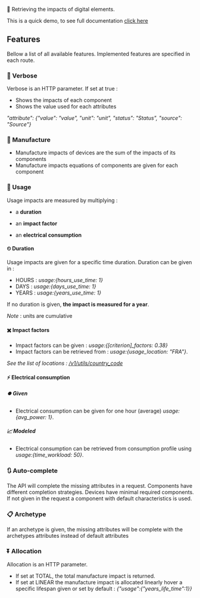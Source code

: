 🎯 Retrieving the impacts of digital elements.

This is a quick demo, to see full documentation [click here](https://doc.api.boavizta.org)

## Features

Bellow a list of all available features. Implemented features are specified in each route.

### 👄 Verbose

Verbose is an HTTP parameter. If set at true :

* Shows the impacts of each component
* Shows the value used for each attributes

*"attribute": {"value": "value", "unit": "unit", "status": "Status", "source": "Source"}*

### 🔨 Manufacture
 
* Manufacture impacts of devices are the sum of the impacts of its components
* Manufacture impacts equations of components are given for each component

### 🔌  Usage

Usage impacts are measured by multiplying :

 * a **duration**

 * an **impact factor** 

 * an **electrical consumption** 

#### ⏲ Duration

Usage impacts are given for a specific time duration. Duration can be given in :

* HOURS : *usage:{hours_use_time: 1}*
* DAYS : *usage:{days_use_time: 1}*
* YEARS : *usage:{years_use_time: 1}* 

If no duration is given, **the impact is measured for a year**.

*Note* : units are cumulative

#### ✖️ Impact factors

* Impact factors can be given : *usage:{[criterion]_factors: 0.38}*
* Impact factors can be retrieved from : *usage:{usage_location: "FRA"}*. 

*See the list of locations : [/v1/utils/country_code](/v1/utils/country_code)*

#### ⚡ Electrical consumption

##### ⏺️ Given
* Electrical consumption can be given for one hour (average) *usage:{avg_power: 1}*.

##### 📈 Modeled
* Electrical consumption can be retrieved from consumption profile using *usage:{time_workload: 50}*. 

### 🔃 Auto-complete

The API will complete the missing attributes in a request. Components have different completion strategies.
Devices have minimal required components. If not given in the request a component with default characteristics is used.

### 📋 Archetype

If an archetype is given, the missing attributes will be complete with the archetypes attributes instead of default attributes

### ⏬ Allocation

Allocation is an HTTP parameter. 

* If set at TOTAL, the total manufacture impact is returned.
* If set at LINEAR the manufacture impact is allocated linearly hover a specific lifespan given or set by default : *{"usage":{"years_life_time":1}}*